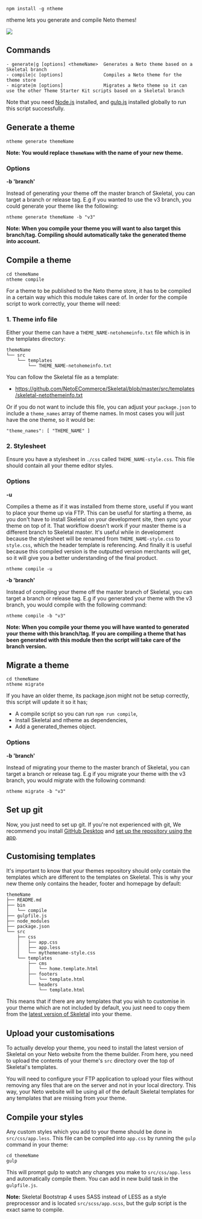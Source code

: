 ```
npm install -g ntheme
```
ntheme lets you generate and compile Neto themes!

![](http://design.neto.com.au/assets/uploads/QR0D5N9y3D.png)

## Commands

```
- generate|g [options] <themeName>  Generates a Neto theme based on a Skeletal branch
- compile|c [options]               Compiles a Neto theme for the theme store
- migrate|m [options]               Migrates a Neto theme so it can use the other Theme Starter Kit scripts based on a Skeletal branch
```

Note that you need [Node.js](https://nodejs.org/en/) installed, and [gulp.js](http://gulpjs.com/) installed globally to run this script successfully.

## Generate a theme

```
ntheme generate themeName
```

**Note: You would replace `themeName` with the name of your new theme.**

### Options

**-b 'branch'**

Instead of generating your theme off the master branch of Skeletal, you can target a branch or release tag. E.g if you wanted to use the v3 branch, you could generate your theme like the following:

```
ntheme generate themeName -b "v3"
```

**Note: When you compile your theme you will want to also target this branch/tag. Compiling should automatically take the generated theme into account.**

## Compile a theme

```
cd themeName
ntheme compile
```

For a theme to be published to the Neto theme store, it has to be compiled in a certain way which this module takes care of. In order for the compile script to work correctly, your theme will need:

### 1. Theme info file

Either your theme can have a `THEME_NAME-netohemeinfo.txt` file which is in the templates directory:

```
themeName
└── src
    └── templates
        └── THEME_NAME-netohemeinfo.txt
```

You can follow the Skeletal file as a template:

- https://github.com/NetoECommerce/Skeletal/blob/master/src/templates/skeletal-netothemeinfo.txt

Or if you do not want to include this file, you can adjust your `package.json` to include a `theme_names` array of theme names. In most cases you will just have the one theme, so it would be:

```
"theme_names": [ "THEME_NAME" ]
```

### 2. Stylesheet

Ensure you have a stylesheet in `./css` called `THEME_NAME-style.css`. This file should contain all your theme editor styles.

### Options

**-u**

Compiles a theme as if it was installed from theme store, useful if you want to place your theme up via FTP. This can be useful for starting a theme, as you don't have to install Skeletal on your development site, then sync your theme on top of it. That workflow doesn't work if your master theme is a different branch to Skeletal master. It's useful while in development because the stylesheet will be renamed from `THEME_NAME-style.css` to `style.css`, which the header template is referencing. And finally it is useful because this compiled version is the outputted version merchants will get, so it will give you a better understanding of the final product.

```
ntheme compile -u
```

**-b 'branch'**

Instead of compiling your theme off the master branch of Skeletal, you can target a branch or release tag. E.g if you generated your theme with the v3 branch, you would compile with the following command:

```
ntheme compile -b "v3"
```

**Note: When you compile your theme you will have wanted to generated your theme with this branch/tag. If you are compiling a theme that has been generated with this module then the script will take care of the branch version.**

## Migrate a theme

```
cd themeName
ntheme migrate
```

If you have an older theme, its package.json might not be setup correctly, this script will update it so it has;

- A compile script so you can run `npm run compile`,
- Install Skeletal and ntheme as dependencies,
- Add a generated_themes object.

### Options

**-b 'branch'**

Instead of migrating your theme to the master branch of Skeletal, you can target a branch or release tag. E.g if you migrate your theme with the v3 branch, you would migrate with the following command:

```
ntheme migrate -b "v3"
```

## Set up git

Now, you just need to set up git. If you're not experienced with git, We recommend you install [GitHub Desktop](https://desktop.github.com/) and [set up the repository using the app](http://design.neto.com.au/assets/uploads/E9FX9Dej3d.gif).

## Customising templates

It's important to know that your themes repository should only contain the templates which are different to the templates on Skeletal. This is why your new theme only contains the header, footer and homepage by default:

```
themeName
├── README.md
├── bin
│   └── compile
├── gulpfile.js
├── node_modules
├── package.json
└── src
    ├── css
    │   ├── app.css
    │   ├── app.less
    │   └── mythemename-style.css
    └── templates
        ├── cms
        │   └── home.template.html
        ├── footers
        │   └── template.html
        └── headers
            └── template.html
```

This means that if there are any templates that you wish to customise in your theme which are not included by default, you just need to copy them from the [latest version of Skeletal](https://github.com/NetoECommerce/Skeletal) into your theme.

## Upload your customisations

To actually develop your theme, you need to install the latest version of Skeletal on your Neto website from the theme builder. From here, you need to upload the contents of your theme's `src` directory over the top of Skeletal's templates.

You will need to configure your FTP application to upload your files without removing any files that are on the server and not in your local directory. This way, your Neto website will be using all of the default Skeletal templates for any templates that are missing from your theme.

## Compile your styles

Any custom styles which you add to your theme should be done in `src/css/app.less`. This file can be compiled into `app.css` by running the `gulp` command in your theme:

```
cd themeName
gulp
```

This will prompt gulp to watch any changes you make to `src/css/app.less` and automatically compile them. You can add in new build task in the `gulpfile.js`.

**Note:** Skeletal Bootstrap 4 uses SASS instead of LESS as a style preprocessor and is located `src/scss/app.scss`, but the gulp script is the exact same to compile.
